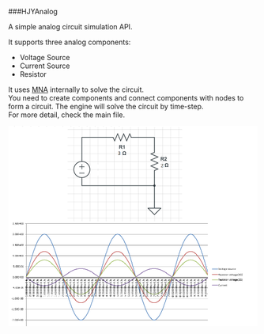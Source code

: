 ###HJYAnalog

A simple analog circuit simulation API.

It supports three analog components: 

* Voltage Source
* Current Source
* Resistor


It uses [MNA](http://www.swarthmore.edu/NatSci/echeeve1/Ref/mna/MNA5.html) internally to solve the circuit.   
You need to create components and connect components with nodes to form a circuit. The engine will solve the circuit by time-step.  
For more detail, check the main file.  


![screenshot1](./screenshot/1.png?raw=true)